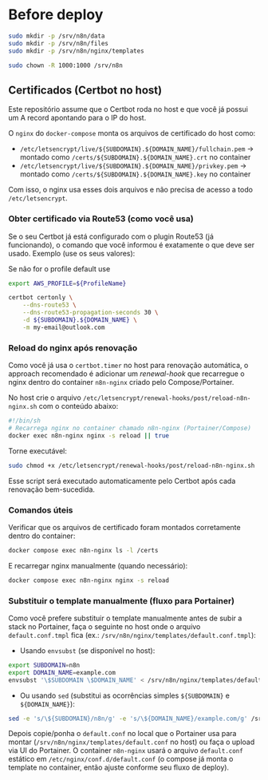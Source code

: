 # Before deploy

```bash
sudo mkdir -p /srv/n8n/data
sudo mkdir -p /srv/n8n/files
sudo mkdir -p /srv/n8n/nginx/templates

sudo chown -R 1000:1000 /srv/n8n
```

## Certificados (Certbot no host)

Este repositório assume que o Certbot roda no host e que você já possui um A record apontando para o IP do host.

O `nginx` do `docker-compose` monta os arquivos de certificado do host como:

 - `/etc/letsencrypt/live/${SUBDOMAIN}.${DOMAIN_NAME}/fullchain.pem` -> montado como `/certs/${SUBDOMAIN}.${DOMAIN_NAME}.crt` no container
 - `/etc/letsencrypt/live/${SUBDOMAIN}.${DOMAIN_NAME}/privkey.pem` -> montado como `/certs/${SUBDOMAIN}.${DOMAIN_NAME}.key` no container

Com isso, o nginx usa esses dois arquivos e não precisa de acesso a todo `/etc/letsencrypt`.

### Obter certificado via Route53 (como você usa)

Se o seu Certbot já está configurado com o plugin Route53 (já funcionando), o comando que você informou é exatamente o que deve ser usado. Exemplo (use os seus valores):

Se não for o profile default use

```bash
export AWS_PROFILE=${ProfileName}
```

```bash
certbot certonly \
	--dns-route53 \
	--dns-route53-propagation-seconds 30 \
	-d ${SUBDOMAIN}.${DOMAIN_NAME} \
	-m my-email@outlook.com
```

### Reload do nginx após renovação

Como você já usa o `certbot.timer` no host para renovação automática, o approach recomendado é adicionar um *renewal-hook* que recarregue o nginx dentro do container `n8n-nginx` criado pelo Compose/Portainer.

No host crie o arquivo `/etc/letsencrypt/renewal-hooks/post/reload-n8n-nginx.sh` com o conteúdo abaixo:

```bash
#!/bin/sh
# Recarrega nginx no container chamado n8n-nginx (Portainer/Compose)
docker exec n8n-nginx nginx -s reload || true

```

Torne executável:

```bash
sudo chmod +x /etc/letsencrypt/renewal-hooks/post/reload-n8n-nginx.sh
```

Esse script será executado automaticamente pelo Certbot após cada renovação bem-sucedida.

### Comandos úteis
Verificar que os arquivos de certificado foram montados corretamente dentro do container:

```bash
docker compose exec n8n-nginx ls -l /certs
```

E recarregar nginx manualmente (quando necessário):

```bash
docker compose exec n8n-nginx nginx -s reload
```

### Substituir o template manualmente (fluxo para Portainer)

Como você prefere substituir o template manualmente antes de subir a stack no Portainer, faça o seguinte no host onde o arquivo `default.conf.tmpl` fica (ex.: `/srv/n8n/nginx/templates/default.conf.tmpl`):

- Usando `envsubst` (se disponível no host):

```bash
export SUBDOMAIN=n8n
export DOMAIN_NAME=example.com
envsubst '\$SUBDOMAIN \$DOMAIN_NAME' < /srv/n8n/nginx/templates/default.conf.tmpl > /srv/n8n/nginx/templates/default.conf
```

- Ou usando `sed` (substitui as ocorrências simples `${SUBDOMAIN}` e `${DOMAIN_NAME}`):

```bash
sed -e 's/\${SUBDOMAIN}/n8n/g' -e 's/\${DOMAIN_NAME}/example.com/g' /srv/n8n/nginx/templates/default.conf.tmpl > /srv/n8n/nginx/templates/default.conf
```

Depois copie/ponha o `default.conf` no local que o Portainer usa para montar (`/srv/n8n/nginx/templates/default.conf` no host) ou faça o upload via UI do Portainer. O container `n8n-nginx` usará o arquivo `default.conf` estático em `/etc/nginx/conf.d/default.conf` (o compose já monta o template no container, então ajuste conforme seu fluxo de deploy).


